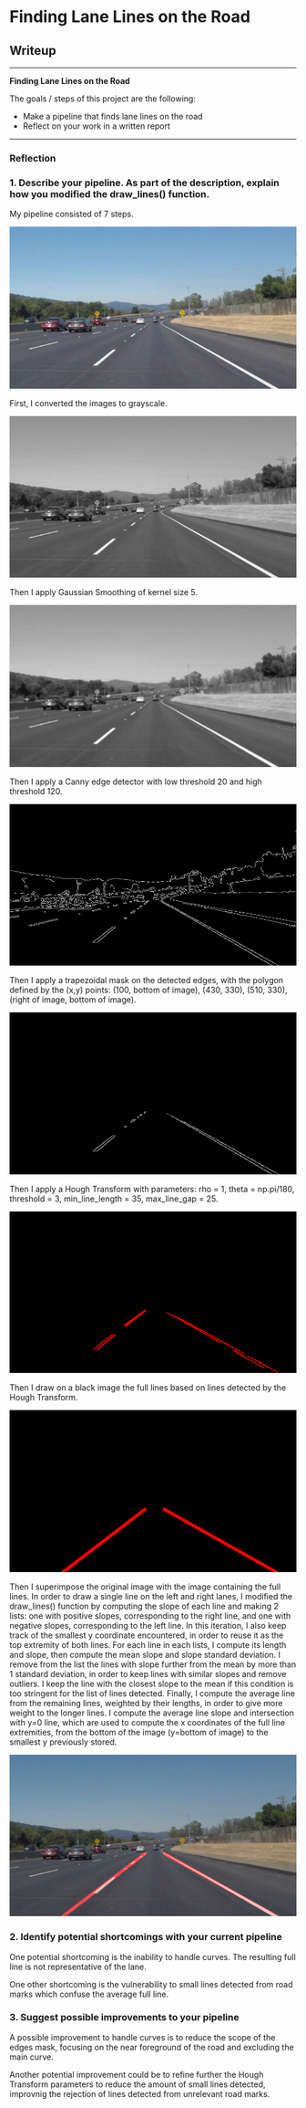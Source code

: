 # **Finding Lane Lines on the Road** 

## Writeup

---

**Finding Lane Lines on the Road**

The goals / steps of this project are the following:
* Make a pipeline that finds lane lines on the road
* Reflect on your work in a written report


[//]: # (Image References)

[image1]: ./test_images/solidWhiteCurve.jpg "Original"
[image2]: ./test_images_output/solidWhiteCurve_gray.jpg "Grayscale"
[image3]: ./test_images_output/solidWhiteCurve_blur_gray.jpg "Gaussian Smoothing"
[image4]: ./test_images_output/solidWhiteCurve_edges.jpg "Edges"
[image5]: ./test_images_output/solidWhiteCurve_edges_masked.jpg "Masked Edges"
[image6]: ./test_images_output/solidWhiteCurve_lines.jpg "Hough Transform"
[image7]: ./test_images_output/solidWhiteCurve_lines_full.jpg "Full Line"
[image8]: ./test_images_output/solidWhiteCurve_with_lines.jpg "Final"

---

### Reflection

### 1. Describe your pipeline. As part of the description, explain how you modified the draw_lines() function.

My pipeline consisted of 7 steps. 

![alt text][image1]

First, I converted the images to grayscale.

![alt text][image2]

Then I apply Gaussian Smoothing of kernel size 5.

![alt text][image3]

Then I apply a Canny edge detector with low threshold 20 and high threshold 120.

![alt text][image4]

Then I apply a trapezoidal mask on the detected edges, with the polygon defined by the (x,y) points: (100, bottom of image), (430, 330), (510, 330), (right of image, bottom of image).

![alt text][image5]

Then I apply a Hough Transform with parameters: rho = 1, theta = np.pi/180, threshold = 3, min_line_length = 35, max_line_gap = 25.

![alt text][image6]

Then I draw on a black image the full lines based on lines detected by the Hough Transform.

![alt text][image7]

Then I superimpose the original image with the image containing the full lines.
In order to draw a single line on the left and right lanes, I modified the draw_lines() function by computing the slope of each line and making 2 lists: one with positive slopes, corresponding to the right line, and one with negative slopes, corresponding to the left line. In this iteration, I also keep track of the smallest y coordinate encountered, in order to reuse it as the top extremity of both lines.
For each line in each lists, I compute its length and slope, then compute the mean slope and slope standard deviation. I remove from the list the lines with slope further from the mean by more than 1 standard deviation, in order to keep lines with similar slopes and remove outliers. I keep the line with the closest slope to the mean if this condition is too stringent for the list of lines detected.
Finally, I compute the average line from the remaining lines, weighted by their lengths, in order to give more weight to the longer lines. I compute the average line slope and intersection with y=0 line, which are used to compute the x coordinates of the full line extremities, from the bottom of the image (y=bottom of image) to the smallest y previously stored.

![alt text][image8]

### 2. Identify potential shortcomings with your current pipeline

One potential shortcoming is the inability to handle curves. The resulting full line is not representative of the lane.

One other shortcoming is the vulnerability to small lines detected from road marks which confuse the average full line.

### 3. Suggest possible improvements to your pipeline

A possible improvement to handle curves is to reduce the scope of the edges mask, focusing on the near foreground of the road and excluding the main curve.

Another potential improvement could be to refine further the Hough Transform parameters to reduce the amount of small lines detected, improvnig the rejection of lines detected from unrelevant road marks.
